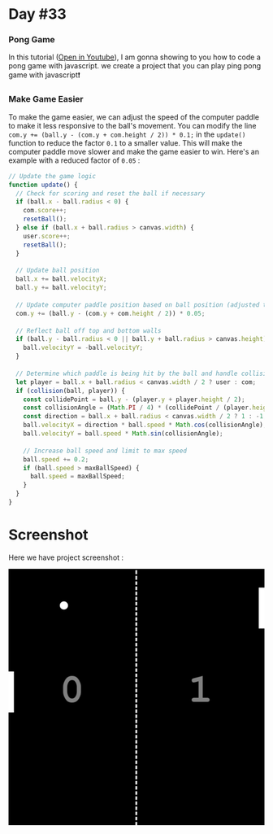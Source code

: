 # Day #33

### Pong Game
In this tutorial ([Open in Youtube](https://youtu.be/wQHVJjrwLhA)),  I am gonna showing to you how to code a pong game with javascript. we create a project that you can play ping pong game with javascript❗️

### Make Game Easier

To make the game easier, we can adjust the speed of the computer paddle to make it less responsive to the ball's movement. You can modify the line ```com.y += (ball.y - (com.y + com.height / 2)) * 0.1;``` in the ```update()``` function to reduce the factor ```0.1``` to a smaller value. This will make the computer paddle move slower and make the game easier to win. Here's an example with a reduced factor of ```0.05``` :

```javascript
// Update the game logic
function update() {
  // Check for scoring and reset the ball if necessary
  if (ball.x - ball.radius < 0) {
    com.score++;
    resetBall();
  } else if (ball.x + ball.radius > canvas.width) {
    user.score++;
    resetBall();
  }

  // Update ball position
  ball.x += ball.velocityX;
  ball.y += ball.velocityY;

  // Update computer paddle position based on ball position (adjusted to slower speed)
  com.y += (ball.y - (com.y + com.height / 2)) * 0.05;

  // Reflect ball off top and bottom walls
  if (ball.y - ball.radius < 0 || ball.y + ball.radius > canvas.height) {
    ball.velocityY = -ball.velocityY;
  }

  // Determine which paddle is being hit by the ball and handle collision
  let player = ball.x + ball.radius < canvas.width / 2 ? user : com;
  if (collision(ball, player)) {
    const collidePoint = ball.y - (player.y + player.height / 2);
    const collisionAngle = (Math.PI / 4) * (collidePoint / (player.height / 2));
    const direction = ball.x + ball.radius < canvas.width / 2 ? 1 : -1;
    ball.velocityX = direction * ball.speed * Math.cos(collisionAngle);
    ball.velocityY = ball.speed * Math.sin(collisionAngle);

    // Increase ball speed and limit to max speed
    ball.speed += 0.2;
    if (ball.speed > maxBallSpeed) {
      ball.speed = maxBallSpeed;
    }
  }
}
```


# Screenshot
Here we have project screenshot :

![screenshot](screenshot.jpg)